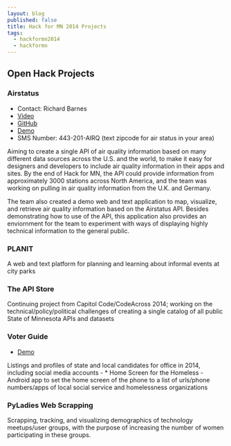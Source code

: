 ```yaml
---
layout: blog
published: false
title: Hack for MN 2014 Projects 
tags: 
  - hackformn2014
  - hackformn
---
```


## Open Hack Projects ##

### Airstatus ### 

- Contact: Richard Barnes
- [Video](http://vimeo.com/98969465)
- [GitHub](https://github.com/r-barnes/airquality)
- [Demo](http://airstatus.info/)
- SMS Number: 443-201-AIRQ (text zipcode for air status in your area)

Aiming to create a single API of air quality information based on many different
data sources across the U.S. and the world, to make it easy for designers and 
developers to include air quality information in their apps and sites. By the 
end of Hack for MN, the API could provide information from approximately 3000
stations across North America, and the team was working on pulling in 
air quality information from the U.K. and Germany.

The team also created a demo web and text application to map, visualize, and 
retrieve air quality information based on the Airstatus API. Besides 
demonstrating how to use of the API, this application also provides an 
enviornment for the team to experiment with ways of displaying highly technical
information to the general public.

### PLANIT ###
A web and text platform for planning and learning about informal events at city parks

### The API Store ###

Continuing project from Capitol Code/CodeAcross 2014; working on the technical/policy/political challenges of creating a single catalog of all public State of Minnesota APIs and datasets

### Voter Guide ###

* [Demo](http://dev-voter-guide.gotpantheon.com/)

Listings and profiles of state and local candidates for office in 2014, including social media accounts - * Home Screen for the Homeless - Android app to set the home screen of the phone to a list of urls/phone numbers/apps of local social service and homelessness organizations

### PyLadies Web Scrapping ###

Scrapping, tracking, and visualizing demographics of technology meetups/user groups, with the purpose of increasing the number of women participating in these groups.
